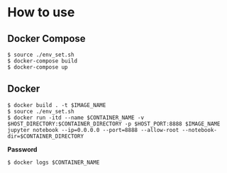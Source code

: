 # How to use

## Docker Compose

```shell
$ source ./env_set.sh
$ docker-compose build
$ docker-compose up
```

## Docker

```
$ docker build . -t $IMAGE_NAME
$ source ./env_set.sh
$ docker run -itd --name $CONTAINER_NAME -v $HOST_DIRECTORY:$CONTAINER_DIRECTORY -p $HOST_PORT:8888 $IMAGE_NAME jupyter notebook --ip=0.0.0.0 --port=8888 --allow-root --notebook-dir=$CONTAINER_DIRECTORY
```

**Password**

```
$ docker logs $CONTAINER_NAME
```
